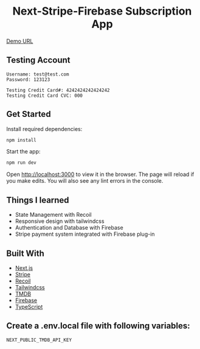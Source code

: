 <h1 align="center">Next-Stripe-Firebase Subscription App<project-name></h1>

<p align="center"><project-description></p>

[Demo URL](https://netflix-clone-ashy-pi.vercel.app/)
## Testing Account
```
Username: test@test.com
Password: 123123

Testing Credit Card#: 4242424242424242
Testing Credit Card CVC: 000
```

## Get Started

Install required dependencies:

```sh
npm install
```

Start the app:

```sh
npm run dev
```

Open [http://localhost:3000](http://localhost:3000) to view it in the browser. The page will reload if you make edits.
You will also see any lint errors in the console.
## Things I learned

- State Management with Recoil
- Responsive design with tailwindcss
- Authentication and Database with Firebase
- Stripe payment system integrated with Firebase plug-in

## Built With

- [Next.js](https://nextjs.org/)
- [Stripe](https://stripe.com/)
- [Recoil](https://recoiljs.org/)
- [Tailwindcss](https://tailwindcss.com/)
- [TMDB](https://www.themoviedb.org/)
- [Firebase](https://firebase.google.com/)
- [TypeScript](https://www.typescriptlang.org/)

## Create a .env.local file with following variables:

```sh
NEXT_PUBLIC_TMDB_API_KEY
```
